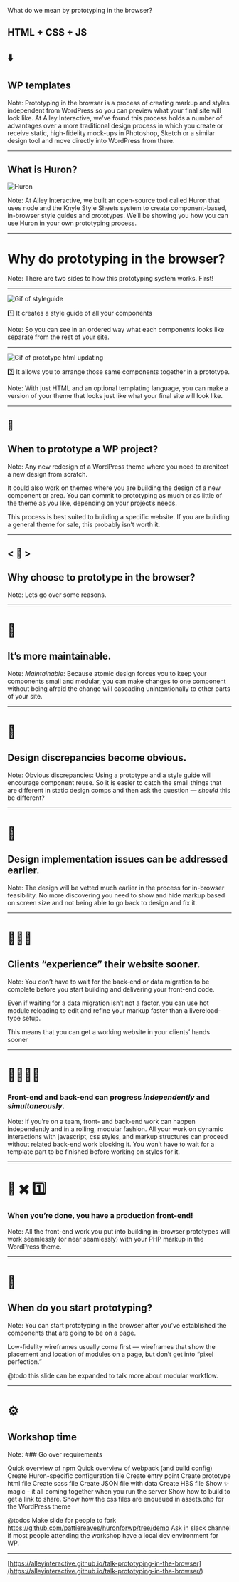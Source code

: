 What do we mean by prototyping in the browser?

## HTML + CSS + JS <!-- .element: class="fragment" data-fragment-index="1" -->
## ⬇️ <!-- .element: class="fragment" data-fragment-index="1" -->
## WP templates <!-- .element: class="fragment" data-fragment-index="1" -->

Note: Prototyping in the browser is a process of creating markup and styles independent from WordPress so you can preview what your final site will look like. At Alley Interactive, we’ve found this process holds a number of advantages over a more traditional design process in which you create or receive static, high-fidelity mock-ups in Photoshop, Sketch or a similar design tool and move directly into WordPress from there.

---

## What is Huron?

![Huron](https://cl.ly/3L1V1g3M3a3c/download/www.npmjs.com-package-huron.png)

Note: At Alley Interactive, we built an open-source tool called Huron that uses node and the Knyle Style Sheets system to create component-based, in-browser style guides and prototypes. We’ll be showing you how you can use Huron in your own prototyping process.

---

# Why do prototyping in the browser?

Note: There are two sides to how this prototyping system works. First!

---

![Gif of styleguide](https://cl.ly/2s292S0z3J2q/download/Screen%20Recording%202017-05-27%20at%2011.51%20AM.gif)

1️⃣  It creates a style guide of all your components

Note: So you can see in an ordered way what each components looks like separate from the rest of your site.

---

![Gif of prototype html updating](https://cl.ly/0z2A0v1v3v3z/download/Screen%20Recording%202017-05-27%20at%2012.03%20PM.gif)

2️⃣ It allows you to arrange those same components together in a prototype.

Note: With just HTML and an optional templating language, you can make a version of your theme that looks just like what your final site will look like.

---

## 🤔
## When to prototype a WP project?

Note: Any new redesign of a WordPress theme where you need to architect a new design from scratch.

It could also work on themes where you are building the design of a new component or area. You can commit to prototyping as much or as little of the theme as you like, depending on your project’s needs.

This process is best suited to building a specific website. If you are building a general theme for sale, this probably isn’t worth it.

---

## < 🎨 > <!-- .element: class="code" -->
## Why choose to prototype in the browser?

Note: Lets go over some reasons.

---

# 🔨
## It’s more maintainable.

Note: *Maintainable*: Because atomic design forces you to keep your components small and modular, you can make changes to one component without being afraid the change will cascading unintentionally to other parts of your site.

---

# 👯
## Design discrepancies become obvious.

Note: Obvious discrepancies: Using a prototype and a style guide will encourage component reuse. So it is easier to catch the small things that are different in static design comps and then ask the question — _should_ this be different?

---

# 🙋
## Design implementation issues can be addressed earlier.

Note: The design will be vetted much earlier in the process for in-browser feasibility. No more discovering you need to show and hide markup based on screen size and not being able to go back to design and fix it.

---

# 👩‍💻💯
## Clients “experience” their website sooner.

Note: You don’t have to wait for the back-end or data migration to be complete before you start building and delivering your front-end code.

Even if waiting for a data migration isn’t not a factor, you can use hot module reloading to edit and refine your markup faster than a livereload-type setup.

This means that you can get a working website in your clients’ hands sooner

---

# 👩‍💻👨‍💻
### Front-end and back-end can progress _independently_ and _simultaneously_.

Note: If you’re on a team, front- and back-end work can happen independently and in a rolling, modular fashion. All your work on dynamic interactions with javascript, css styles, and markup structures can proceed without related back-end work blocking it. You won’t have to wait for a template part to be finished before working on styles for it.

---

# 🔨 ✖️ 1️⃣
### When you’re done, you have a production front-end!

Note: All the front-end work you put into building in-browser prototypes will work seamlessly (or near seamlessly) with your PHP markup in the WordPress theme.

---

# 🤔
## When do you start prototyping?

Note: You can start prototyping in the browser after you’ve established the components that are going to be on a page.

Low-fidelity wireframes usually come first — wireframes that show the placement and location of modules on a page, but don’t get into “pixel perfection.”

@todo this slide can be expanded to talk more about modular workflow.

---

# ⚙️
## Workshop time

Note: ### Go over requirements

Quick overview of npm
Quick overview of webpack (and build config)
Create Huron-specific configuration file
Create entry point
Create prototype html file
Create scss file
Create JSON file with data
Create HBS file
Show ✨ magic - it all coming together when you run the server
Show how to build to get a link to share.
Show how the css files are enqueued in assets.php for the WordPress theme

@todos
Make slide for people to fork https://github.com/pattiereaves/huronforwp/tree/demo
Ask in slack channel if most people attending the workshop have a local dev environment for WP.


---

[https://alleyinteractive.github.io/talk-prototyping-in-the-browser](https://alleyinteractive.github.io/talk-prototyping-in-the-browser/)

